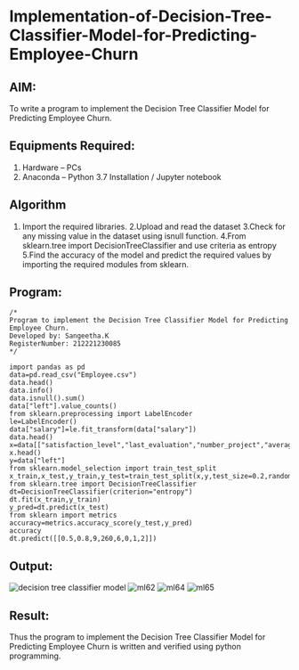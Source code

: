# Implementation-of-Decision-Tree-Classifier-Model-for-Predicting-Employee-Churn

## AIM:
To write a program to implement the Decision Tree Classifier Model for Predicting Employee Churn.

## Equipments Required:
1. Hardware – PCs
2. Anaconda – Python 3.7 Installation / Jupyter notebook

## Algorithm
1. Import the required libraries.
2.Upload and read the dataset
3.Check for any missing value in the dataset using isnull function.
4.From sklearn.tree import DecisionTreeClassifier and use criteria as entropy
5.Find the accuracy of the model and predict the required values by importing the required modules from sklearn. 

## Program:
```
/*
Program to implement the Decision Tree Classifier Model for Predicting Employee Churn.
Developed by: Sangeetha.K
RegisterNumber: 212221230085 
*/
```

```
import pandas as pd
data=pd.read_csv("Employee.csv")
data.head()
data.info()
data.isnull().sum()
data["left"].value_counts()
from sklearn.preprocessing import LabelEncoder
le=LabelEncoder()
data["salary"]=le.fit_transform(data["salary"])
data.head()
x=data[["satisfaction_level","last_evaluation","number_project","average_montly_hours","time_spend_company","Work_accident","promotion_last_5years","salary"]]
x.head()
y=data["left"]
from sklearn.model_selection import train_test_split
x_train,x_test,y_train,y_test=train_test_split(x,y,test_size=0.2,random_state=100)
from sklearn.tree import DecisionTreeClassifier
dt=DecisionTreeClassifier(criterion="entropy")
dt.fit(x_train,y_train)
y_pred=dt.predict(x_test)
from sklearn import metrics
accuracy=metrics.accuracy_score(y_test,y_pred)
accuracy
dt.predict([[0.5,0.8,9,260,6,0,1,2]])
```

## Output:
![decision tree classifier model](sam.png)
![ml62](https://user-images.githubusercontent.com/93992063/198622875-45307d86-74c2-4e6c-a424-18d1a5a6bb67.png)
![ml64](https://user-images.githubusercontent.com/93992063/198623007-6c66644a-90f8-46e1-9714-e9cae680a6eb.png)
![ml65](https://user-images.githubusercontent.com/93992063/198623098-83e674c9-770c-40c2-b34f-578a4a43d000.png)


## Result:
Thus the program to implement the  Decision Tree Classifier Model for Predicting Employee Churn is written and verified using python programming.

